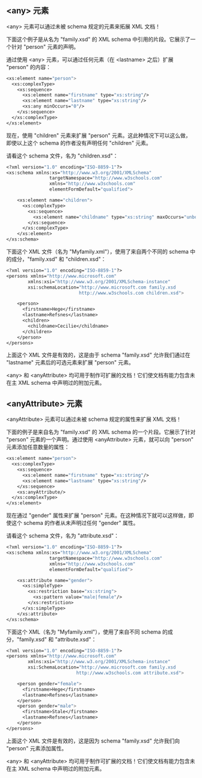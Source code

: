 ##  \<any> 元素

\<any> 元素可以通过未被 schema 规定的元素来拓展 XML 文档！

下面这个例子是从名为 "family.xsd" 的 XML schema 中引用的片段。它展示了一个针对 "person" 元素的声明。

通过使用 \<any> 元素，可以通过任何元素（在 \<lastname> 之后）扩展 "person" 的内容：

```scheme
<xs:element name="person">
  <xs:complexType>
    <xs:sequence>
      <xs:element name="firstname" type="xs:string"/>
      <xs:element name="lastname" type="xs:string"/>
      <xs:any minOccurs="0"/>
    </xs:sequence>
  </xs:complexType>
</xs:element>
```

现在，使用 "children" 元素来扩展 "person" 元素。这此种情况下可以这么做，即使以上这个 schema 的作者没有声明任何 "children" 元素。

请看这个 schema 文件，名为 "children.xsd"：

```scheme
<?xml version="1.0" encoding="ISO-8859-1"?>
<xs:schema xmlns:xs="http://www.w3.org/2001/XMLSchema"
				targetNamespace="http://www.w3schools.com"
				xmlns="http://www.w3schools.com"
				elementFormDefault="qualified">

    <xs:element name="children">
      <xs:complexType>
        <xs:sequence>
          <xs:element name="childname" type="xs:string" maxOccurs="unbounded"/>
        </xs:sequence>
      </xs:complexType>
    </xs:element>
</xs:schema>
```

下面这个 XML 文件（名为 "Myfamily.xml"），使用了来自两个不同的 schema 中的成分，"family.xsd" 和 "children.xsd"：

```scheme
<?xml version="1.0" encoding="ISO-8859-1"?>
<persons xmlns="http://www.microsoft.com"
		xmlns:xsi="http://www.w3.org/2001/XMLSchema-instance"
		xsi:schemaLocation="http://www.microsoft.com family.xsd
						   http://www.w3schools.com children.xsd">

    <person>
      <firstname>Hege</firstname>
      <lastname>Refsnes</lastname>
      <children>
        <childname>Cecilie</childname>
      </children>
    </person>
</persons>
```

上面这个 XML 文件是有效的，这是由于 schema "family.xsd" 允许我们通过在 "lastname" 元素后的可选元素来扩展 "person" 元素。

\<any> 和 \<anyAttribute> 均可用于制作可扩展的文档！它们使文档有能力包含未在主 XML schema 中声明过的附加元素。

## \<anyAttribute> 元素

\<anyAttribute> 元素可以通过未被 schema 规定的属性来扩展 XML 文档！

下面的例子是来自名为 "family.xsd" 的 XML schema 的一个片段。它展示了针对 "person" 元素的一个声明。通过使用 \<anyAttribute> 元素，就可以向 "person" 元素添加任意数量的属性：

```scheme
<xs:element name="person">
  <xs:complexType>
    <xs:sequence>
      <xs:element name="firstname" type="xs:string"/>
      <xs:element name="lastname" type="xs:string"/>
    </xs:sequence>
    <xs:anyAttribute/>
  </xs:complexType>
</xs:element>
```

现在通过 "gender" 属性来扩展 "person" 元素。在这种情况下就可以这样做，即使这个 schema 的作者从未声明过任何 "gender" 属性。

请看这个 schema 文件，名为 "attribute.xsd"：

```scheme
<?xml version="1.0" encoding="ISO-8859-1"?>
<xs:schema xmlns:xs="http://www.w3.org/2001/XMLSchema"
				targetNamespace="http://www.w3schools.com"
				xmlns="http://www.w3schools.com"
				elementFormDefault="qualified">

    <xs:attribute name="gender">
      <xs:simpleType>
        <xs:restriction base="xs:string">
          <xs:pattern value="male|female"/>
        </xs:restriction>
      </xs:simpleType>
    </xs:attribute>
</xs:schema>
```

下面这个 XML（名为 "Myfamily.xml"），使用了来自不同 schema 的成分，"family.xsd" 和 "attribute.xsd"：

```scheme
<?xml version="1.0" encoding="ISO-8859-1"?>
<persons xmlns="http://www.microsoft.com"
		xmlns:xsi="http://www.w3.org/2001/XMLSchema-instance"
		xsi:SchemaLocation="http://www.microsoft.com family.xsd
						  http://www.w3schools.com attribute.xsd">

    <person gender="female">
      <firstname>Hege</firstname>
      <lastname>Refsnes</lastname>
    </person>
    <person gender="male">
      <firstname>Stale</firstname>
      <lastname>Refsnes</lastname>
    </person>
</persons>
```

上面这个 XML 文件是有效的，这是因为 schema "family.xsd" 允许我们向 "person" 元素添加属性。

\<any> 和 \<anyAttribute> 均可用于制作可扩展的文档！它们使文档有能力包含未在主 XML schema 中声明过的附加元素。